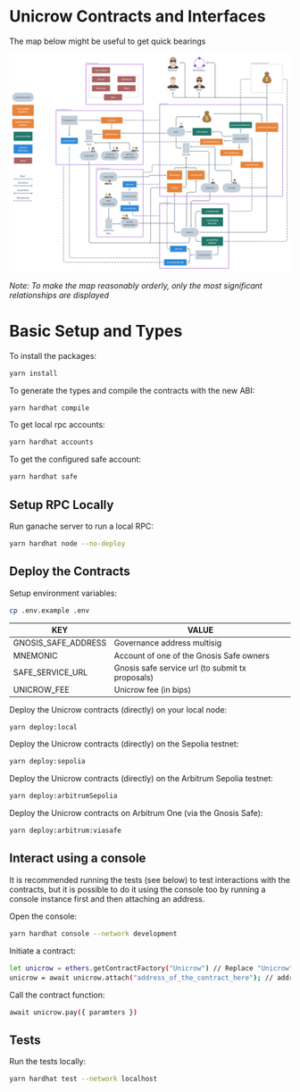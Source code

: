 # Unicrow Contracts and Interfaces

The map below might be useful to get quick bearings

![Contracts Map](./contracts-map.png)

_Note: To make the map reasonably orderly, only the most significant relationships are displayed_

# Basic Setup and Types

To install the packages:

```bash
yarn install
```

To generate the types and compile the contracts with the new ABI:

```bash
yarn hardhat compile
```

To get local rpc accounts:

```bash
yarn hardhat accounts
```

To get the configured safe account:

```bash
yarn hardhat safe
```

## Setup RPC Locally

Run ganache server to run a local RPC:

```bash
yarn hardhat node --no-deploy
```

## Deploy the Contracts

Setup environment variables:
```bash
cp .env.example .env
```

| KEY                 | VALUE                                            |
|---------------------|--------------------------------------------------|
| GNOSIS_SAFE_ADDRESS | Governance address multisig                      |
| MNEMONIC            | Account of one of the Gnosis Safe owners         |
| SAFE_SERVICE_URL    | Gnosis safe service url (to submit tx proposals) |
| UNICROW_FEE         | Unicrow fee (in bips)                            |

Deploy the Unicrow contracts (directly) on your local node:

```bash
yarn deploy:local
```

Deploy the Unicrow contracts (directly) on the Sepolia testnet:

```bash
yarn deploy:sepolia
```

Deploy the Unicrow contracts (directly) on the Arbitrum Sepolia testnet:

```bash
yarn deploy:arbitrumSepolia
```

Deploy the Unicrow contracts on Arbitrum One (via the Gnosis Safe):

```bash
yarn deploy:arbitrum:viasafe
```

## Interact using a console

It is recommended running the tests (see below) to test interactions with the contracts, but it is possible to do it using the console too by running a console instance first and then attaching an address.

Open the console:

```bash
yarn hardhat console --network development
```

Initiate a contract:

```bash
let unicrow = ethers.getContractFactory("Unicrow") // Replace "Unicrow" for a name of any other contract
unicrow = await unicrow.attach("address_of_the_contract_here"); // address you got during the deployment
```

Call the contract function:

```bash
await unicrow.pay({ paramters }) 
```

## Tests

Run the tests locally:

```bash
yarn hardhat test --network localhost
```
